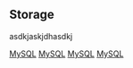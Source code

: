 ## Storage

asdkjaskjdhasdkj

<div class='btn-wrap'>
    <a href="mysql/README.md">MySQL</a>
    <a href="mysql/README.md">MySQL</a>
    <a href="mysql/README.md">MySQL</a>
    <a href="mysql/README.md">MySQL</a>
</div>
